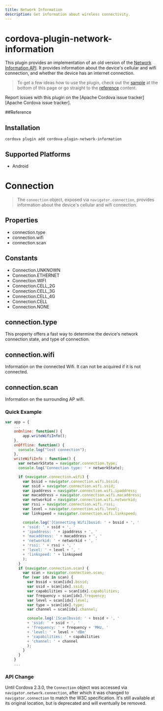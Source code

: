 ```yaml
---
title: Network Information
description: Get information about wireless connectivity.
---
```

<!--
# license: Licensed to the Apache Software Foundation (ASF) under one
#         or more contributor license agreements.  See the NOTICE file
#         distributed with this work for additional information
#         regarding copyright ownership.  The ASF licenses this file
#         to you under the Apache License, Version 2.0 (the
#         "License"); you may not use this file except in compliance
#         with the License.  You may obtain a copy of the License at
#
#           http://www.apache.org/licenses/LICENSE-2.0
#
#         Unless required by applicable law or agreed to in writing,
#         software distributed under the License is distributed on an
#         "AS IS" BASIS, WITHOUT WARRANTIES OR CONDITIONS OF ANY
#         KIND, either express or implied.  See the License for the
#         specific language governing permissions and limitations
#         under the License.
-->

# cordova-plugin-network-information


This plugin provides an implementation of an old version of the
[Network Information API](http://www.w3.org/TR/2011/WD-netinfo-api-20110607/).
It provides information about the device's cellular and
wifi connection, and whether the device has an internet connection.

> To get a few ideas how to use the plugin, check out the [sample](#sample) at the bottom of this page or go straight to the [reference](#reference) content.

Report issues with this plugin on the [Apache Cordova issue tracker][Apache Cordova issue tracker].

##<a name="reference"></a>Reference

## Installation

    cordova plugin add cordova-plugin-network-information

## Supported Platforms

- Android

# Connection

> The `connection` object, exposed via `navigator.connection`,  provides information about the device's cellular and wifi connection.

## Properties

- connection.type
- connection.wifi
- connection.scan

## Constants

- Connection.UNKNOWN
- Connection.ETHERNET
- Connection.WIFI
- Connection.CELL_2G
- Connection.CELL_3G
- Connection.CELL_4G
- Connection.CELL
- Connection.NONE

## connection.type

This property offers a fast way to determine the device's network
connection state, and type of connection.

## connection.wifi

Information on the connected Wifi.
It can not be acquired if it is not connected.

## connection.scan

Information on the surrounding AP wifi.

### Quick Example

```javascript
var app = {
    ...
    onOnline: function() {
        app.writeWifiInfo();
    },
    onOffline: function() {
      console.log("lost connection");
    },
    writeWifiInfo : function() {
      var networkState = navigator.connection.type;
      console.log('Connection type: ' + networkState);

      if (navigator.connection.wifi) {
        var bssid = navigator.connection.wifi.bssid;
        var ssid = navigator.connection.wifi.ssid;
        var ipaddress = navigator.connection.wifi.ipaddress;
        var macaddress = navigator.connection.wifi.macaddress;
        var networkid = navigator.connection.wifi.networkid;
        var rssi = navigator.connection.wifi.rssi;
        var level = navigator.connection.wifi.level;
        var linkspeed = navigator.connection.wifi.linkspeed;

        console.log('[Connecting Wifi]bssid: ' + bssid + ', '
        + 'ssid: ' + ssid + ', '
        + 'ipaddress: ' + ipaddress + ', '
        + 'macaddress: ' + macaddress + ', '
        + 'networkid: ' + networkid + ', '
        + 'rssi: ' + rssi + ', '
        + 'level: ' + level + ', '
        + 'linkspeed: ' + linkspeed
        );
      }
      if (navigator.connection.scan) {
        var scan = navigator.connection.scan;
        for (var idx in scan) {
          var bssid = scan[idx].bssid;
          var ssid = scan[idx].ssid;
          var capabilities = scan[idx].capabilities;
          var frequency = scan[idx].frequency;
          var level = scan[idx].level;
          var type = scan[idx].type;
          var channel = scan[idx].channel;

          console.log('[Scan]bssid: ' + bssid + ', '
          + 'ssid: ' + ssid + ', '
          + 'frequency: ' + frequency + 'MHz, '
          + 'level: ' + level + 'dBm'
          + 'capabilities: ' + capabilities
          + 'channel: ' + channel
          );
        }
      }
    }
    ...
```
### API Change

Until Cordova 2.3.0, the `Connection` object was accessed via
`navigator.network.connection`, after which it was changed to
`navigator.connection` to match the W3C specification.  It's still
available at its original location, but is deprecated and will
eventually be removed.
